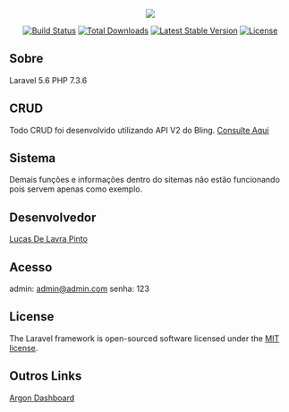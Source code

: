 <p align="center"><img src="https://laravel.com/assets/img/components/logo-laravel.svg"></p>

<p align="center">
<a href="https://travis-ci.org/laravel/framework"><img src="https://travis-ci.org/laravel/framework.svg" alt="Build Status"></a>
<a href="https://packagist.org/packages/laravel/framework"><img src="https://poser.pugx.org/laravel/framework/d/total.svg" alt="Total Downloads"></a>
<a href="https://packagist.org/packages/laravel/framework"><img src="https://poser.pugx.org/laravel/framework/v/stable.svg" alt="Latest Stable Version"></a>
<a href="https://packagist.org/packages/laravel/framework"><img src="https://poser.pugx.org/laravel/framework/license.svg" alt="License"></a>
</p>

## Sobre

Laravel 5.6
PHP 7.3.6

## CRUD

Todo CRUD foi desenvolvido utilizando API V2 do Bling. [Consulte Aqui](https://manuais.bling.com.br/manual/?categoria=api-v2&tipo=api)

## Sistema

Demais funções e informações dentro do sitemas não estão funcionando pois servem apenas como exemplo.


## Desenvolvedor

[Lucas De Lavra Pinto](https://github.com/lucasdelavrapinto)

## Acesso

admin: admin@admin.com
senha: 123

## License

The Laravel framework is open-sourced software licensed under the [MIT license](https://opensource.org/licenses/MIT).

## Outros Links
[Argon Dashboard](https://github.com/creativetimofficial/argon-dashboard-laravel)